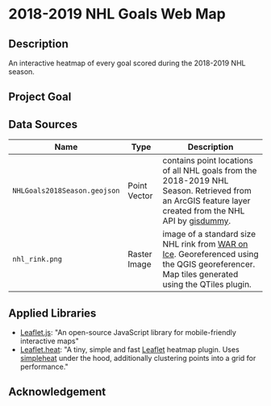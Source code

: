 # 2018-2019 NHL Goals Web Map

## Description
An interactive heatmap of every goal scored during the 2018-2019 NHL season.

## Project Goal


## Data Sources
| Name                         | Type         | Description                                                                                                                                                                                                                         |
|------------------------------|--------------|-------------------------------------------------------------------------------------------------------------------------------------------------------------------------------------------------------------------------------------|
| `NHLGoals2018Season.geojson` | Point Vector | contains point locations of all NHL goals from the 2018-2019 NHL Season. Retrieved from an ArcGIS feature layer created from the NHL API by [gisdummy](https://www.arcgis.com/home/item.html?id=7c382cb39e424a8ca9b4e3d717ad17f7).  |
| `nhl_rink.png`               | Raster Image | image of a standard size NHL rink from [WAR on Ice](http://blog.war-on-ice.com/make-your-own-nhl-rink-plot-in-r/index.html). Georeferenced using the QGIS georeferencer. Map tiles generated using the QTiles plugin.               |

## Applied Libraries
* [Leaflet.js](https://leafletjs.com/): "An open-source JavaScript library for mobile-friendly interactive maps"
* [Leaflet.heat](https://github.com/Leaflet/Leaflet.heat): "A tiny, simple and fast [Leaflet](http://leafletjs.com) heatmap plugin. Uses [simpleheat](https://github.com/mourner/simpleheat) under the hood, additionally clustering points into a grid for performance."


## Acknowledgement
